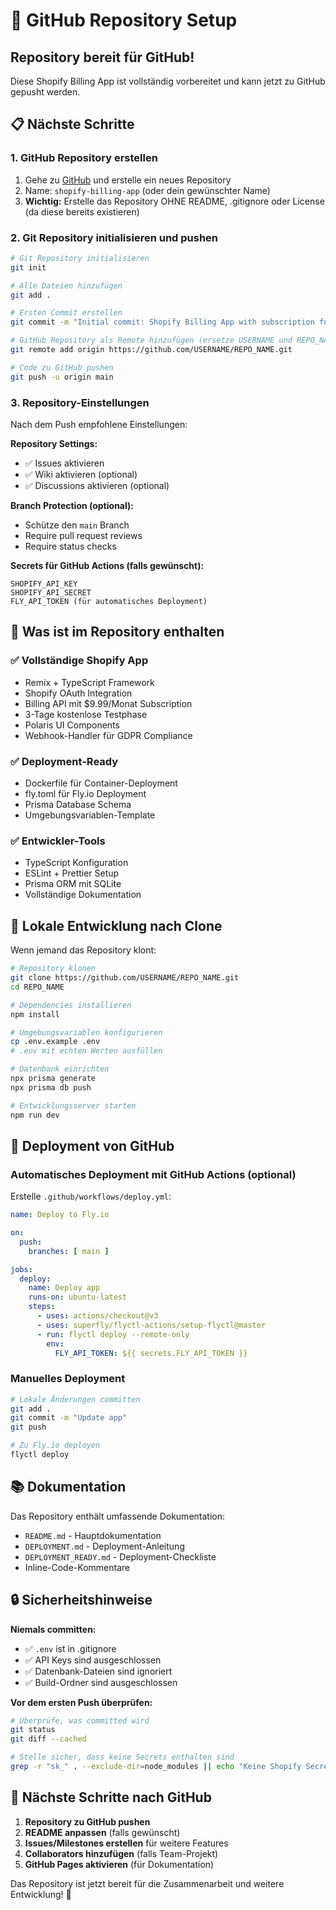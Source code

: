 # 🚀 GitHub Repository Setup

## Repository bereit für GitHub!

Diese Shopify Billing App ist vollständig vorbereitet und kann jetzt zu GitHub gepusht werden.

## 📋 Nächste Schritte

### 1. GitHub Repository erstellen

1. Gehe zu [GitHub](https://github.com) und erstelle ein neues Repository
2. Name: `shopify-billing-app` (oder dein gewünschter Name)
3. **Wichtig:** Erstelle das Repository OHNE README, .gitignore oder License (da diese bereits existieren)

### 2. Git Repository initialisieren und pushen

```bash
# Git Repository initialisieren
git init

# Alle Dateien hinzufügen
git add .

# Ersten Commit erstellen
git commit -m "Initial commit: Shopify Billing App with subscription functionality"

# GitHub Repository als Remote hinzufügen (ersetze USERNAME und REPO_NAME)
git remote add origin https://github.com/USERNAME/REPO_NAME.git

# Code zu GitHub pushen
git push -u origin main
```

### 3. Repository-Einstellungen

Nach dem Push empfohlene Einstellungen:

**Repository Settings:**
- ✅ Issues aktivieren
- ✅ Wiki aktivieren (optional)
- ✅ Discussions aktivieren (optional)

**Branch Protection (optional):**
- Schütze den `main` Branch
- Require pull request reviews
- Require status checks

**Secrets für GitHub Actions (falls gewünscht):**
```
SHOPIFY_API_KEY
SHOPIFY_API_SECRET
FLY_API_TOKEN (für automatisches Deployment)
```

## 📁 Was ist im Repository enthalten

### ✅ Vollständige Shopify App
- Remix + TypeScript Framework
- Shopify OAuth Integration
- Billing API mit $9.99/Monat Subscription
- 3-Tage kostenlose Testphase
- Polaris UI Components
- Webhook-Handler für GDPR Compliance

### ✅ Deployment-Ready
- Dockerfile für Container-Deployment
- fly.toml für Fly.io Deployment
- Prisma Database Schema
- Umgebungsvariablen-Template

### ✅ Entwickler-Tools
- TypeScript Konfiguration
- ESLint + Prettier Setup
- Prisma ORM mit SQLite
- Vollständige Dokumentation

## 🔧 Lokale Entwicklung nach Clone

Wenn jemand das Repository klont:

```bash
# Repository klonen
git clone https://github.com/USERNAME/REPO_NAME.git
cd REPO_NAME

# Dependencies installieren
npm install

# Umgebungsvariablen konfigurieren
cp .env.example .env
# .env mit echten Werten ausfüllen

# Datenbank einrichten
npx prisma generate
npx prisma db push

# Entwicklungsserver starten
npm run dev
```

## 🚀 Deployment von GitHub

### Automatisches Deployment mit GitHub Actions (optional)

Erstelle `.github/workflows/deploy.yml`:

```yaml
name: Deploy to Fly.io

on:
  push:
    branches: [ main ]

jobs:
  deploy:
    name: Deploy app
    runs-on: ubuntu-latest
    steps:
      - uses: actions/checkout@v3
      - uses: superfly/flyctl-actions/setup-flyctl@master
      - run: flyctl deploy --remote-only
        env:
          FLY_API_TOKEN: ${{ secrets.FLY_API_TOKEN }}
```

### Manuelles Deployment

```bash
# Lokale Änderungen committen
git add .
git commit -m "Update app"
git push

# Zu Fly.io deployen
flyctl deploy
```

## 📚 Dokumentation

Das Repository enthält umfassende Dokumentation:

- `README.md` - Hauptdokumentation
- `DEPLOYMENT.md` - Deployment-Anleitung
- `DEPLOYMENT_READY.md` - Deployment-Checkliste
- Inline-Code-Kommentare

## 🔒 Sicherheitshinweise

**Niemals committen:**
- ✅ `.env` ist in .gitignore
- ✅ API Keys sind ausgeschlossen
- ✅ Datenbank-Dateien sind ignoriert
- ✅ Build-Ordner sind ausgeschlossen

**Vor dem ersten Push überprüfen:**
```bash
# Überprüfe, was committed wird
git status
git diff --cached

# Stelle sicher, dass keine Secrets enthalten sind
grep -r "sk_" . --exclude-dir=node_modules || echo "Keine Shopify Secrets gefunden ✅"
```

## 🎯 Nächste Schritte nach GitHub

1. **Repository zu GitHub pushen**
2. **README anpassen** (falls gewünscht)
3. **Issues/Milestones erstellen** für weitere Features
4. **Collaborators hinzufügen** (falls Team-Projekt)
5. **GitHub Pages aktivieren** (für Dokumentation)

Das Repository ist jetzt bereit für die Zusammenarbeit und weitere Entwicklung! 🚀